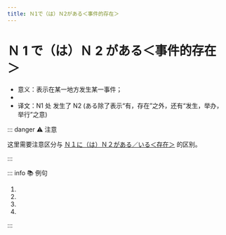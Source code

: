 ```yaml
---
title: Ｎ1で（は）Ｎ2がある＜事件的存在＞
---
```


# Ｎ 1 で（は）Ｎ 2 がある＜事件的存在＞

* 意义：表示在某一地方发生某一事件；
* <grammer-content id='1-8-8-0' sentence="接续：**表示处所的名词** + で(は) + **动作性名词** + がある" trans="" />
* 译文：N1 处 发生了 N2 (ある除了表示“有，存在”之外，还有“发生，举办，举行”之意)

::: danger :warning: 注意

这里需要注意区分与 [Ｎ１に（は）Ｎ２がある／いる＜存在＞](../course6/1-7-3.md) 的区别。 <grammer-content sentence="前者表示的是**某地有某物**，而这里表示的是**某地发生了某事**。" />

:::

::: info :books: 例句

1. <grammer-content id='1-8-8-1' sentence="[中国/ちゅうごく]**では**[毎週/まいしゅう][試験/しけん]**があります**。" trans="在中国每周都有考试。" />
2. <grammer-content id='1-8-8-2' sentence="[昨日/きのう][北海道/ほっかいどう]**で**[地震/じしん]**がありました**。" trans="昨天北海道发生了地震。" />
3. <grammer-content id='1-8-8-3' sentence="[午後/ごご]、[会議室/かいぎしつ]**で**[留学説明会/りゅうがくせつめいかい]**がある**。" trans="下午会议室有留学生说明会。" />
4. <grammer-content id='1-8-8-4' sentence="[来週/らいしゅう]、[東京/とうきょう]**で**サッカーの[試合/しあい]**がある**。" trans="下周在东京有足球比赛。" />

:::

